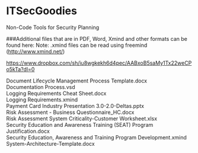 # ITSecGoodies
Non-Code Tools for Security Planning

###Additional files that are in PDF, Word, Xmind and other formats can be found here:
Note: .xmind files can be read using freemind (http://www.xmind.net/)

https://www.dropbox.com/sh/iu8wgkekh6d4pec/AABxoB5saMy1Tx22weCPo5kTa?dl=0

Document Lifecycle Management Process Template.docx  
Documentation Process.vsd  
Logging Requirements Cheat Sheet.docx  
Logging Requirements.xmind  
Payment Card Industry Presentation 3.0-2.0-Deltas.pptx  
Risk Assessment - Business Questionnaire_HC.docx  
Risk Assessment System Criticality-Customer Worksheet.xlsx  
Security Education and Awareness Training (SEAT) Program Justification.docx  
Security Education, Awareness and Training Program Development.xmind  
System-Architecture-Template.docx  


